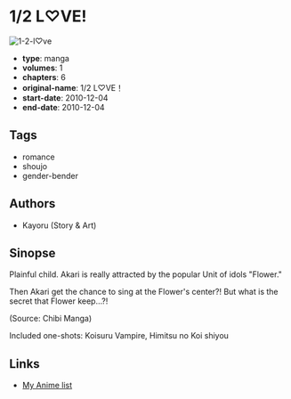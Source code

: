# 1/2 L♡VE!

![1-2-l♡ve](https://cdn.myanimelist.net/images/manga/3/111051.jpg)

-   **type**: manga
-   **volumes**: 1
-   **chapters**: 6
-   **original-name**: 1/2 L♡VE！
-   **start-date**: 2010-12-04
-   **end-date**: 2010-12-04

## Tags

-   romance
-   shoujo
-   gender-bender

## Authors

-   Kayoru (Story & Art)

## Sinopse

Plainful child. Akari is really attracted by the popular Unit of idols "Flower."

Then Akari get the chance to sing at the Flower's center?! But what is the secret that Flower keep…?!

(Source: Chibi Manga)

Included one-shots: Koisuru Vampire, Himitsu no Koi shiyou

## Links

-   [My Anime list](https://myanimelist.net/manga/31987/1_2_L%E2%99%A1VE)

